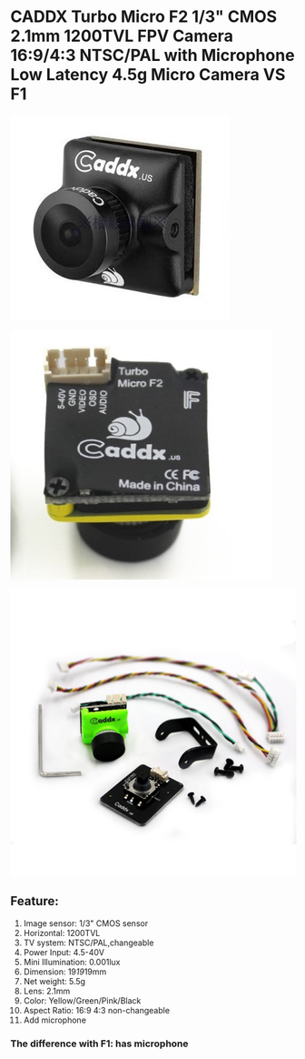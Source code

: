 # CADDX Turbo Micro F2 1/3" CMOS 2.1mm 1200TVL FPV Camera 16:9/4:3 NTSC/PAL with Microphone Low Latency 4.5g Micro Camera VS F1

![](figura1.jpg)

![](figura2.jpg)

![](figura3.jpg)

## Feature:
1. Image sensor: 1/3" CMOS sensor
2. Horizontal: 1200TVL
3. TV system: NTSC/PAL,changeable
4. Power Input: 4.5-40V
5. Mini Illumination: 0.001lux
6. Dimension: 19*19*19mm
7. Net weight: 5.5g
8. Lens: 2.1mm
9. Color: Yellow/Green/Pink/Black
10. Aspect Ratio: 16:9 4:3 non-changeable
11. Add microphone
 

### The difference with F1: has microphone

